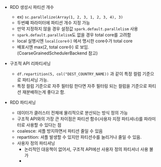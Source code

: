 - RDD 생성시 파티션 개수
    - ex) `sc.parallelize(Array(1, 2, 3, 1, 2, 3, 4), 3)` 
    - 두번쨰 파라미터에 파티션 개수 지정 가능
    - 만약 지정하지 않을 경우 설정값 `spark.default.parallelism` 사용
    - `spark.default.parallelism`도 없을 경우 total core를 고려함
    - local 실행시엔 `local[core수]` 에서 명시한 core수가 total core
    - 배포시엔 max(2, total core수) 로 보임. (CoarseGrainedSchedulerBackend 참고)
  
- 구조적 API 리파티셔닝
  - `df.repartition(5, col("DEST_COUNTRY_NAME))` 과 같이 특정 컬럼 기준으로 파티셔닝 가능.
  - 특정 컬럼 기준으로 자주 필터링 한다면 자주 필터링 되는 컬럼을 기준으로 파티션 재분배하는게 좋다고 함.
  
- RDD 파티셔닝
  - 데이터가 클러스터 전체에 물리적으로 분산되는 방식 정의 가능
  - 구조적 API와의 가장 큰 차이점은 파티션 함수(사용자 지정 파티셔너)를 파라미터로 사용할 수 있다는 점
  - coalesce: 셔플 방지하면서 파티션 줄일 수 있음 
  - repartition: 셔플 발생할 수 있지만 파티션수를 늘리거나 줄일 수 있음.
  - 사용자 정의 파티셔닝
    - 논리적인 대응책이 없어서, 구조적 API에선 사용자 정의 파티셔너 사용 불가
    - 